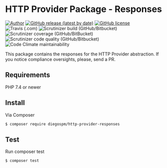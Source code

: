 # HTTP Provider Package - Responses

[![Author](https://img.shields.io/badge/author-@diegospm-blue.svg?style=flat-square)](https://www.linkedin.com/in/diego-spm)
[![GitHub release (latest by date)](https://img.shields.io/github/v/release/diegospm/http-provider-responses?style=flat-square)](https://github.com/diegospm/http-provider-responses/releases)
[![GitHub license](https://img.shields.io/github/license/diegospm/http-provider-responses?style=flat-square)](https://github.com/diegospm/http-provider-responses/blob/master/LICENSE)
![Travis (.com)](https://img.shields.io/travis/com/diegospm/http-provider-responses?label=travis+build&style=flat-square)
![Scrutinizer build (GitHub/Bitbucket)](https://img.shields.io/scrutinizer/build/g/diegospm/http-provider-responses?label=scrutinizer+build&style=flat-square)
![Scrutinizer coverage (GitHub/BitBucket)](https://img.shields.io/scrutinizer/coverage/g/diegospm/http-provider-responses?style=flat-square)
![Scrutinizer code quality (GitHub/Bitbucket)](https://img.shields.io/scrutinizer/quality/g/diegospm/http-provider-responses?style=flat-square)
![Code Climate maintainability](https://img.shields.io/codeclimate/maintainability/diegospm/http-provider-responses?style=flat-square)

This package contains the responses for the HTTP Provider abstraction. If you notice compliance oversights, please, send a PR.

## Requirements

PHP 7.4 or newer

## Install

Via Composer

``` bash
$ composer require diegospm/http-provider-responses
```

## Test

Run composer test

``` bash
$ composer test
```
